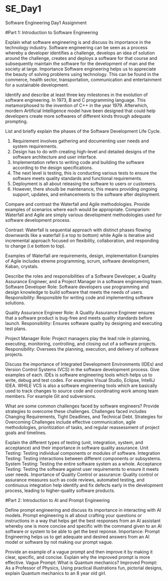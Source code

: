 # SE_Day1
Software Engineering Day1 Assignment

#Part 1: Introduction to Software Engineering

Explain what software engineering is and discuss its importance in the technology industry.
Software engineering can be seen as a process whereby a developer identifies a challenge, develops an idea of solution around the challenge, creates and deploys a software for that course and subsequently maintain the software for the development of man and the society at large.
Importance
Software engineering helps us to appreciate the beauty of solving problems using technology. This can be found in the commerce, health sector, transportation, communication and entertainment for a sustainable development.


Identify and describe at least three key milestones in the evolution of software engineering.
In 1973, B and C programming language.
This metamorphosed to the invention of C++ in the year 1979.
Afterwhich, mordern Artificial Intelligence model have been designed that could help developers create more softwares of different kinds through adequate prompting.


List and briefly explain the phases of the Software Development Life Cycle.
1. Requirement involves gathering and documenting user needs and system requirements.
2. Design has to do with creating high-level and detailed designs of the software architecture and user interface.
3. Implementation refers to writing code and building the software according to the design specifications.
4. The next level is testing, this is conducting various tests to ensure the software meets quality standards and functional requirements.
5. Deployment is all about releasing the software to users or customers.
6. However, there shoulb be maintenance, this means providing ongoing support, updates, and enhancements to the software after deployment.



Compare and contrast the Waterfall and Agile methodologies. Provide examples of scenarios where each would be appropriate.
Comparism: Waterfall and Agile are simply various development methodologies used for software development process.

Contrast: Waterfall is sequential approach with distinct phases flowing downwards like a waterfall (i.e top to bottom) while Agile is iterative and incremental approach focused on flexibility, collaboration, and responding to change (i.e bottom to top).

Examples of Waterfall are requirements, design, implementation
Examples of Agile includes etreme programming, scrum, software development, Kaban, crystals.


Describe the roles and responsibilities of a Software Developer, a Quality Assurance Engineer, and a Project Manager in a software engineering team.
Software Developer
Role: Software developers use programming and design knowledge to build software that meets the needs of users. 
Responsibility: Responsible for writing code and implementing software solutions.

Quality Assurance Engineer
Role: A Quality Assurance Engineer ensures that a software product is bug-free and meets quality standards before launch.
Responsibility: Ensures software quality by designing and executing test plans.

Project Manager
Role: Project managers play the lead role in planning, executing, monitoring, controlling, and closing out of a software projects.
Responsibility: Oversees the planning, execution, and delivery of software projects.


Discuss the importance of Integrated Development Environments (IDEs) and Version Control Systems (VCS) in the software development process. Give examples of each.
IDEs is software engineering tools which helps us to write, debug and test codes. For examples Visual Studio, Eclipse, IntelliJ IDEA.
WHILE
VCS is also a software engineering tools which are basically used to track changes to source code and coordinating work among team members. For example Git and subversions. 


What are some common challenges faced by software engineers? Provide strategies to overcome these challenges.
Challenges faced includes Changing Requirements, Tight Deadlines, and Technical Debt.
Strategies for Overcoming Challenges include effective communication, agile methodologies, prioritization of tasks, and regular reassessment of project goals and timelines.


Explain the different types of testing (unit, integration, system, and acceptance) and their importance in software quality assurance.
Unit Testing: Testing individual components or modules of software.
Integration Testing: Testing interactions between different components or subsystems.
System Testing: Testing the entire software system as a whole.
Acceptance Testing: Testing the software against user requirements to ensure it meets user needs.
Importance of Quality Control or assurance: Quality control or assurance measures such as code reviews, automated testing, and continuous integration help identify and fix defects early in the development process, leading to higher-quality software products.



#Part 2: Introduction to AI and Prompt Engineering


Define prompt engineering and discuss its importance in interacting with AI models.
Prompt engineering is all about crafting your questions or instructions in a way that helps get the best responses from an AI assistant whereby one is more concise and specific with the command given to an AI software or system to be able to get the best reponse.
Importance: Prompt Engineering helps us to get adequate and desired answers from an AI model or software by not making our prompt vague.

Provide an example of a vague prompt and then improve it by making it clear, specific, and concise. Explain why the improved prompt is more effective.
Vague Prompt: What is Quantum mechanics?
Improved Prompt: As a Professor of Physics, Using practical illustrations fun, pictorial designs, explain Quantum mechanics to an 8 year old girl.
